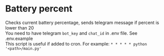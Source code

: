 # Battery percent

Checks current battery percentage, sends telegram message if percent is lower than 20\
You need to have telegram ```bot_key``` and ```chat_id``` in .env file. See .env.example\
This script is useful if added to cron. For example: ```* * * * * python '<path>/main.py'```